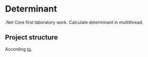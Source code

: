 # Determinant

.Net Core first laboratory work. Calculate determinant in multithread.

## Project structure

According [to](https://gist.github.com/davidfowl/ed7564297c61fe9ab814).